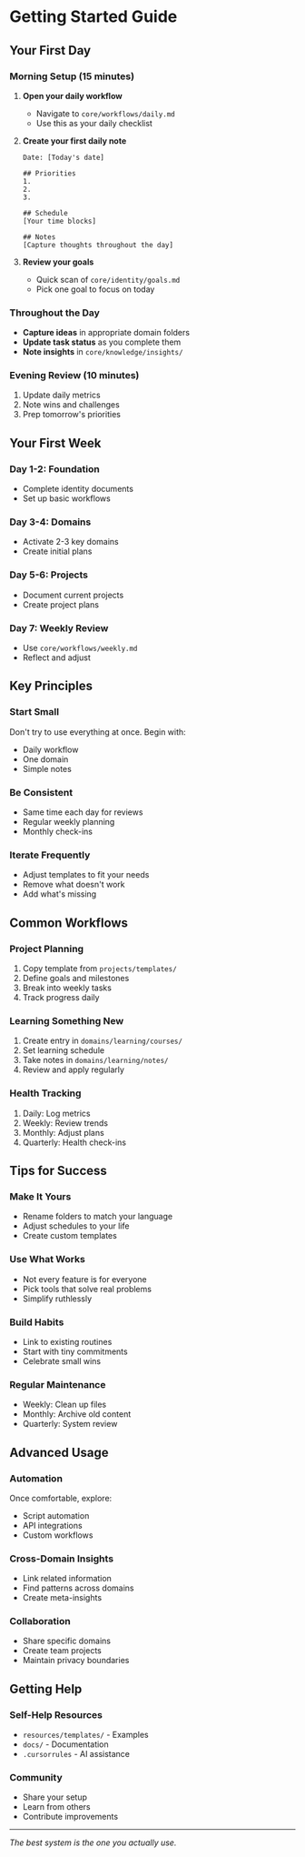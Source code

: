# Getting Started Guide

## Your First Day

### Morning Setup (15 minutes)

1. **Open your daily workflow**
   - Navigate to `core/workflows/daily.md`
   - Use this as your daily checklist

2. **Create your first daily note**
   ```
   Date: [Today's date]
   
   ## Priorities
   1. 
   2. 
   3. 
   
   ## Schedule
   [Your time blocks]
   
   ## Notes
   [Capture thoughts throughout the day]
   ```

3. **Review your goals**
   - Quick scan of `core/identity/goals.md`
   - Pick one goal to focus on today

### Throughout the Day

- **Capture ideas** in appropriate domain folders
- **Update task status** as you complete them
- **Note insights** in `core/knowledge/insights/`

### Evening Review (10 minutes)

1. Update daily metrics
2. Note wins and challenges
3. Prep tomorrow's priorities

## Your First Week

### Day 1-2: Foundation
- Complete identity documents
- Set up basic workflows

### Day 3-4: Domains
- Activate 2-3 key domains
- Create initial plans

### Day 5-6: Projects
- Document current projects
- Create project plans

### Day 7: Weekly Review
- Use `core/workflows/weekly.md`
- Reflect and adjust

## Key Principles

### Start Small
Don't try to use everything at once. Begin with:
- Daily workflow
- One domain
- Simple notes

### Be Consistent
- Same time each day for reviews
- Regular weekly planning
- Monthly check-ins

### Iterate Frequently
- Adjust templates to fit your needs
- Remove what doesn't work
- Add what's missing

## Common Workflows

### Project Planning
1. Copy template from `projects/templates/`
2. Define goals and milestones
3. Break into weekly tasks
4. Track progress daily

### Learning Something New
1. Create entry in `domains/learning/courses/`
2. Set learning schedule
3. Take notes in `domains/learning/notes/`
4. Review and apply regularly

### Health Tracking
1. Daily: Log metrics
2. Weekly: Review trends
3. Monthly: Adjust plans
4. Quarterly: Health check-ins

## Tips for Success

### Make It Yours
- Rename folders to match your language
- Adjust schedules to your life
- Create custom templates

### Use What Works
- Not every feature is for everyone
- Pick tools that solve real problems
- Simplify ruthlessly

### Build Habits
- Link to existing routines
- Start with tiny commitments
- Celebrate small wins

### Regular Maintenance
- Weekly: Clean up files
- Monthly: Archive old content
- Quarterly: System review

## Advanced Usage

### Automation
Once comfortable, explore:
- Script automation
- API integrations
- Custom workflows

### Cross-Domain Insights
- Link related information
- Find patterns across domains
- Create meta-insights

### Collaboration
- Share specific domains
- Create team projects
- Maintain privacy boundaries

## Getting Help

### Self-Help Resources
- `resources/templates/` - Examples
- `docs/` - Documentation
- `.cursorrules` - AI assistance

### Community
- Share your setup
- Learn from others
- Contribute improvements

---

*The best system is the one you actually use.*
